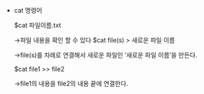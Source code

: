 

- cat 명령어
    
    $cat 파일이름.txt
    
    →파일 내용을 확인 할 수 있다 $cat file(s) > 새로운 파일 이름
    
    →file(s)를 차례로 연결해서 새로운 파일인 ‘새로운 파일 이름’을 만든다.
    
    $cat file1 >> file2
    
    →file1의 내용을 file2의 내용 끝에 연결한다.
    